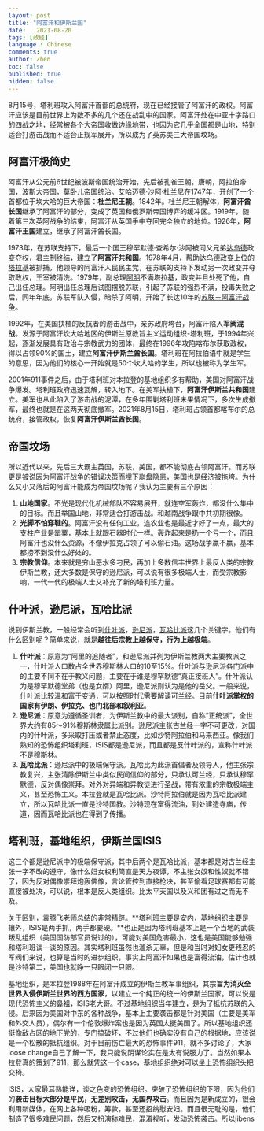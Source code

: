 ```yaml
---
layout: post
title: "阿富汗和伊斯兰国"
date:   2021-08-20
tags: [政经]
language : Chinese
comments: true
author: Zhen
toc: false
published: true
hidden: false
---
```

8月15号，塔利班攻入阿富汗首都的总统府，现在已经接管了阿富汗的政权。阿富汗应该是目前世界上为数不多的几个还在战乱中的国家。阿富汗处在中亚十字路口的四战之地，经常被各个大帝国收做边缘地带，也因为它几乎全国都是山地，特别适合打游击战而不适合正规军展开，所以成为了英苏美三大帝国坟场。

## 阿富汗极简史
阿富汗从公元前6世纪被波斯帝国统治开始，先后被孔雀王朝，唐朝，阿拉伯帝国，波斯大帝国，莫卧儿帝国统治。艾哈迈德·沙阿·杜兰尼在1747年，开创了一个首都位于坎大哈的巨大帝国：**杜兰尼王朝**。1842年。杜兰尼王朝解体，**阿富汗酋长国**继承了阿富汗的部分，变成了英国和俄罗斯帝国博弈的缓冲区。1919年，随着第三次英阿战争的结束，阿富汗从英国手中夺回完全独立的地位。1926年，**阿富汗王国**建立，继承了阿富汗酋长国。

1973年，在苏联支持下，最后一个国王穆罕默德·查希尔·沙阿被同父兄弟[达乌德](https://zh.wikipedia.org/wiki/%E7%A9%86%E7%BD%95%E9%BB%98%E5%BE%B7%C2%B7%E4%BC%8A%E5%BE%B7%E9%87%8C%E6%96%AF%C2%B7%E8%BE%BE%E4%B9%8C%E5%BE%B7)政变夺权，君主制终结，建立了**阿富汗共和国**。1978年4月，帮助达乌德政变上位的[塔拉基](https://zh.wikipedia.org/wiki/%E7%A9%86%E7%BD%95%E9%BB%98%E5%BE%B7%C2%B7%E5%A1%94%E6%8B%89%E5%9F%BA)被抓捕，他领导的阿富汗人民民主党，在苏联的支持下发动另一次政变并夺取政权，王室被清洗。1979年，副总理[阿明](https://zh.wikipedia.org/wiki/%E5%93%88%E8%8F%B2%E4%BD%90%E6%8B%89%C2%B7%E9%98%BF%E6%98%8E)不满塔拉基，政变并且处死了他，自己出任总理。阿明出任总理后试图摆脱苏联，引起了苏联的强烈不满，投毒失败之后，同年年底，苏联军队入侵，暗杀了阿明，开始了长达10年的[苏联－阿富汗战争](https://zh.wikipedia.org/wiki/%E8%8B%8F%E8%81%94%EF%BC%8D%E9%98%BF%E5%AF%8C%E6%B1%97%E6%88%98%E4%BA%89 "苏联－阿富汗战争")。

1992年，在美国扶植的反抗者的游击战中，亲苏政府垮台，阿富汗陷入**军阀混战**。发源于阿富汗坎大哈地区的伊斯兰原教旨主义运动组织-塔利班，于1994年兴起，逐渐发展具有政治与宗教武力的团体，最终在1996年攻陷喀布尔获取政权，得以占领90%的国土，建立**阿富汗伊斯兰酋长国**。塔利班在阿拉伯语中就是学生的意思，因为他们的核心一开始就是50个坎大哈的学生，所以也被称为学生军。

2001年911事件之后，由于塔利班对本拉登的基地组织多有帮助，美国对阿富汗战争爆发。塔利班政府迅速瓦解，转入地下。在美军扶植下，**阿富汗伊斯兰共和国**建立。美军也从此陷入了游击战的泥潭，在多年围剿塔利班未果情况下，多次生成撤军，最终也就是在这两天彻底撤军。2021年8月15日，塔利班占领首都喀布尔的总统府，接管政权，恢复**阿富汗伊斯兰酋长国**。

## 帝国坟场
所以近代以来，先后三大霸主英国，苏联，美国，都不能彻底占领阿富汗。而苏联更是被说因为阿富汗战争的错误决策而埋下崩盘隐患，美国也是经济被拖垮。为什么又小又落后的阿富汗能成为帝国坟场呢？我认为主要有三个原因：
 1. **山地国家**。不光是现代化机械部队不容易展开，就连空军轰炸，都没什么集中的目标。而且举国山地，非常适合打游击战。和越南战争跟中共初期很像。
 2. **光脚不怕穿鞋的**。阿富汗没有任何工业，连农业也是最近才好了一点，最大的支柱产业是罂粟，基本上就跟石器时代一样。轰炸起来是扔一个亏一个，而且阿富汗也没什么资源，不像伊拉克占领了可以偷石油。这场战争赢不赢，基本都捞不到没什么好处的。
 3. **宗教信仰**。本来就是穷山恶水多刁民，再加上多数信丰世界上最反人类的宗教伊斯兰教，还大多数是保守的逊尼派，可以说有很多极端人士，而受宗教影响，一代一代的极端人士又补充了新的塔利班力量。
 
## 什叶派，逊尼派，瓦哈比派
说到伊斯兰教，一般经常会听到[什叶派](https://zh.wikipedia.org/wiki/%E4%BB%80%E5%8F%B6%E6%B4%BE)，[逊尼派](https://zh.wikipedia.org/wiki/%E9%81%9C%E5%B0%BC%E6%B4%BE)，[瓦哈比派](https://zh.wikipedia.org/wiki/%E7%93%A6%E5%93%88%E6%AF%94%E6%B4%BE)这几个关键字。他们有什么区别呢？简单来说，就是**越往后宗教上越保守，行为上越极端**。
 1. **什叶派**：原意为“阿里的追随者”，和逊尼派并列为伊斯兰教两大主要教派之一，什叶派人口数占全世界穆斯林人口的10至15%。什叶派与逊尼派各门派中的主要不同不在于教义问题，主要在于谁是穆罕默德“真正接班人”。什叶派认为是穆罕默德堂弟（也是女婿）阿里，逊尼派则认为是他的岳父。一般来说，什叶派比较温和富于变通，可以按照时代需要解读可兰经。目前**什叶派掌权的国家有伊朗、伊拉克、也门北部和叙利亚**。
 2. **逊尼派**：原意为遵循圣训者，为伊斯兰教中的最大派别，自称“正统派”，全世界大约有85～91%穆斯林隶属此派别。逊尼派主张古兰经一字不可更改，对国内的什叶派，多采取打压或者禁止态度，比如沙特阿拉伯和马来西亚。像我们熟知的恐怖组织塔利班，ISIS都是逊尼派，而且都是反什叶派的，宣称什叶派不是穆斯林。
 3. **瓦哈比派**：逊尼派中的极端保守派。瓦哈比为此派首倡者及领导人，他主张宗教复兴，主张清除伊斯兰中类似民间信仰的部分，只承认可兰经，只承认穆罕默德，反对偶像崇拜。对外对异端和异教徒进行圣战，带有浓重的宗教极端主义，甚至恐怖主义。本拉登就是瓦哈比派。沙特阿拉伯就是因为瓦哈比派建立，所以瓦哈比派一直是沙特国教。沙特现在富得流油，到处建造寺庙，传道，因而瓦哈比派也在得到了传播。

## 塔利班，基地组织，伊斯兰国ISIS
这三个都是逊尼派中的极端保守派，其中后两个是瓦哈比派，基本都是对古兰经主张一字不改的遵守，像什么妇女权利简直是天方夜谭，不主张女奴和性奴就不错了，因为反对偶像崇拜炮轰佛像，言论管控到直接枪决，甚至偷看足球赛都有可能直接被处决，可以说，根本是反人类组织。比太平天国以及义和团有过之而无不及。

关于区别，袁腾飞老师总结的非常精辟。**塔利班主要是安内，基地组织主要是攘外，ISIS是两手抓，两手都要硬。**也正是因为塔利班基本上是一个当地的武装叛乱组织（美国国防部官员说过的），可能对美国危害最小，这也是美国能够勉强和塔利班谈一谈的原因。其实塔利班虽然也滥杀无辜，但是和当时对妇女更残忍的军阀们来说，也算是当时的进步组织，事实上阿富汗如果也是富得流油，估计也就是沙特第二，美国也就睁一只眼闭一只眼。

基地组织，是本拉登1988年在阿富汗成立的伊斯兰教军事组织，其宗**旨为消灭全世界入侵伊斯兰世界的西方国家**，以建立一个纯正的统一的伊斯兰国家。可以说是现代恐怖主义的鼻祖，ISIS老大哥。不过基地组织当年建立，是为了抵抗苏联的入侵。后来因为美国对中东的各种战争，基本上主要袭击都是针对美国（主要是美军和外交人员），偶尔有一个伦敦爆炸案也是因为英国太挺美国了。所以基地组织还挺像敌占区的地下党的，专门搞破坏，不过他们也确实没有自己的根据地，应该说是一个松散的抵抗组织。对于目前伤亡最大的恐怖事件911，就不多讨论了，大家loose change自己了解一下，我只能说阴谋论实在是太有说服力了。当然如果本拉登真的策划了911，那么就凭这一个case，基地组织绝对可以坐上恐怖组织头把交椅。

ISIS，大家最耳熟能详，谈之色变的恐怖组织。突破了恐怖组织的下限，因为他们的**袭击目标大部分是平民，无差别攻击，无国界攻击**。而且因为是新成立的，很会利用新媒体，在网上各种吸粉，筹款，甚至还招纳慰安妇。而且很无耻的是，他们制造了很多难民问题，然后又扮演称难民，混淆视听，发动恐怖袭击。所以jibens
<!--stackedit_data:
eyJoaXN0b3J5IjpbLTE2OTE0MjAzNjUsLTE5OTcwMDI1NzEsNT
Q1OTgyMTc0LDE3MTMxNTk5MzEsLTE3Njc1MzIwMTAsLTE3ODE5
MDcyMDIsMTg4MTgzOTU5NCw4ODE1MjQ5OSwtMTM4NzM0MjYyMi
wxNDA1Nzg4MTIwLC0xNzMyMTY5NTY4LC0yMzYzNzAxNTgsNTUz
NjU5Mjk1LC0yMTQ0NzMwNDQxLDIwNDQzNjcwNiwtNTU5NTIyOD
EwXX0=
-->